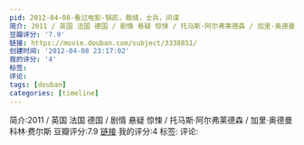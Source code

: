 ```yaml
---
pid: 2012-04-08-看过电影-锅匠，裁缝，士兵，间谍
简介: 2011 / 英国 法国 德国 / 剧情 悬疑 惊悚 / 托马斯·阿尔弗莱德森 / 加里·奥德曼 科林·费尔斯
豆瓣评分: '7.9'
链接: https://movie.douban.com/subject/3338851/
创建时间: '2012-04-08 23:17:02'
我的评分: '4'
标签:
评论:
tags: [douban]
categories: [timeline]
---
```

简介:2011 / 英国 法国 德国 / 剧情 悬疑 惊悚 / 托马斯·阿尔弗莱德森 / 加里·奥德曼 科林·费尔斯
豆瓣评分:7.9
[链接](https://movie.douban.com/subject/3338851/)
我的评分:4
标签:
评论:
